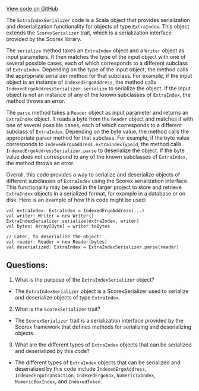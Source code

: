 [View code on GitHub](https://github.com/ergoplatform/ergo/src/main/scala/org/ergoplatform/nodeView/history/extra/ExtraIndexSerializer.scala)

The `ExtraIndexSerializer` code is a Scala object that provides serialization and deserialization functionality for objects of type `ExtraIndex`. This object extends the `ScorexSerializer` trait, which is a serialization interface provided by the Scorex library. 

The `serialize` method takes an `ExtraIndex` object and a `Writer` object as input parameters. It then matches the type of the input object with one of several possible cases, each of which corresponds to a different subclass of `ExtraIndex`. Depending on the type of the input object, the method calls the appropriate serializer method for that subclass. For example, if the input object is an instance of `IndexedErgoAddress`, the method calls `IndexedErgoAddressSerializer.serialize` to serialize the object. If the input object is not an instance of any of the known subclasses of `ExtraIndex`, the method throws an error.

The `parse` method takes a `Reader` object as input parameter and returns an `ExtraIndex` object. It reads a byte from the `Reader` object and matches it with one of several possible cases, each of which corresponds to a different subclass of `ExtraIndex`. Depending on the byte value, the method calls the appropriate parser method for that subclass. For example, if the byte value corresponds to `IndexedErgoAddress.extraIndexTypeId`, the method calls `IndexedErgoAddressSerializer.parse` to deserialize the object. If the byte value does not correspond to any of the known subclasses of `ExtraIndex`, the method throws an error.

Overall, this code provides a way to serialize and deserialize objects of different subclasses of `ExtraIndex` using the Scorex serialization interface. This functionality may be used in the larger project to store and retrieve `ExtraIndex` objects in a serialized format, for example in a database or on disk. Here is an example of how this code might be used:

```
val extraIndex: ExtraIndex = IndexedErgoAddress(...)
val writer: Writer = new Writer()
ExtraIndexSerializer.serialize(extraIndex, writer)
val bytes: Array[Byte] = writer.toBytes

// Later, to deserialize the object:
val reader: Reader = new Reader(bytes)
val deserialized: ExtraIndex = ExtraIndexSerializer.parse(reader)
```
## Questions: 
 1. What is the purpose of the `ExtraIndexSerializer` object?
- The `ExtraIndexSerializer` object is a ScorexSerializer used to serialize and deserialize objects of type `ExtraIndex`.

2. What is the `ScorexSerializer` trait?
- The `ScorexSerializer` trait is a serialization interface provided by the Scorex framework that defines methods for serializing and deserializing objects.

3. What are the different types of `ExtraIndex` objects that can be serialized and deserialized by this code?
- The different types of `ExtraIndex` objects that can be serialized and deserialized by this code include `IndexedErgoAddress`, `IndexedErgoTransaction`, `IndexedErgoBox`, `NumericTxIndex`, `NumericBoxIndex`, and `IndexedToken`.